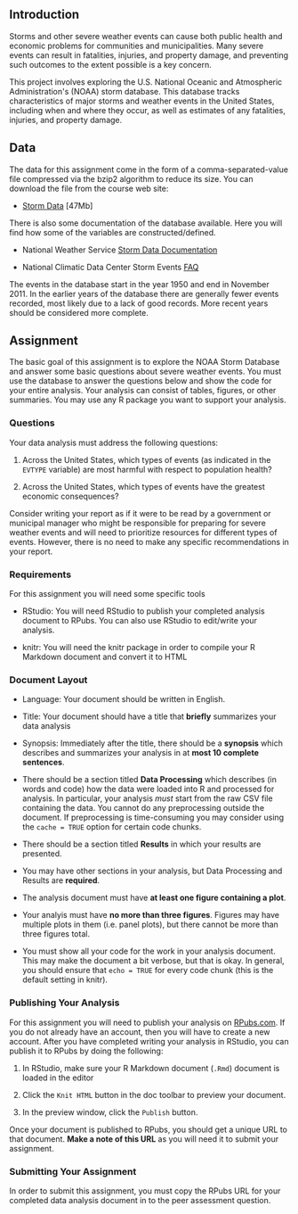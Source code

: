 ## Introduction

Storms and other severe weather events can cause both public health
and economic problems for communities and municipalities. Many severe
events can result in fatalities, injuries, and property damage, and
preventing such outcomes to the extent possible is a key concern.

This project involves exploring the U.S. National Oceanic and
Atmospheric Administration's (NOAA) storm database. This database
tracks characteristics of major storms and weather events in the
United States, including when and where they occur, as well as
estimates of any fatalities, injuries, and property damage.

## Data

The data for this assignment come in the form of a
comma-separated-value file compressed via the bzip2 algorithm to
reduce its size. You can download the file from the course web site:

*   [Storm Data](https://d396qusza40orc.cloudfront.net/repdata%2Fdata%2FStormData.csv.bz2) [47Mb]

There is also some documentation of the database available. Here you
will find how some of the variables are constructed/defined.

*   National Weather Service [Storm Data Documentation](https://d396qusza40orc.cloudfront.net/repdata%2Fpeer2_doc%2Fpd01016005curr.pdf)

*   National Climatic Data Center Storm Events [FAQ](https://d396qusza40orc.cloudfront.net/repdata%2Fpeer2_doc%2FNCDC%20Storm%20Events-FAQ%20Page.pdf)

The events in the database start in the year 1950 and end in November
2011. In the earlier years of the database there are generally fewer
events recorded, most likely due to a lack of good records. More
recent years should be considered more complete.

## Assignment

The basic goal of this assignment is to explore the NOAA Storm
Database and answer some basic questions about severe weather
events. You must use the database to answer the questions below and
show the code for your entire analysis. Your analysis can consist of
tables, figures, or other summaries. You may use any R package you
want to support your analysis.

### Questions

Your data analysis must address the following questions:

1.  Across the United States, which types of events (as indicated in the `EVTYPE` variable) are most harmful with respect to population health?

2.  Across the United States, which types of events have the greatest economic consequences?

Consider writing your report as if it were to be read by a government
or municipal manager who might be responsible for preparing for severe
weather events and will need to prioritize resources for different
types of events. However, there is no need to make any specific
recommendations in your report.

### Requirements

For this assignment you will need some specific tools

*   RStudio: You will need RStudio to publish your completed analysis
document to RPubs. You can also use RStudio to edit/write your
analysis.

*   knitr: You will need the knitr package in order to compile your R
Markdown document and convert it to HTML

### Document Layout

*   Language: Your document should be written in English.

*   Title: Your document should have a title that **briefly** summarizes your
data analysis

*   Synopsis: Immediately after the title, there should be a
**synopsis** which describes and summarizes your analysis in at **most
10 complete sentences**.

*   There should be a section titled **Data Processing** which describes
(in words and code) how the data were loaded into R and processed
for analysis. In particular, your analysis _must_ start from the raw
CSV file containing the data. You cannot do any preprocessing
outside the document. If preprocessing is time-consuming you may
consider using the `cache = TRUE` option for certain code chunks.

*   There should be a section titled **Results** in which your results
are presented.

*   You may have other sections in your analysis, but Data Processing
and Results are **required**.

*   The analysis document must have **at least one figure containing a
plot**.

*   Your analyis must have **no more than three figures**. Figures may
have multiple plots in them (i.e. panel plots), but there cannot be
more than three figures total.

*   You must show all your code for the work in your analysis
document. This may make the document a bit verbose, but that is
okay. In general, you should ensure that `echo = TRUE` for every
code chunk (this is the default setting in knitr).

### Publishing Your Analysis

For this assignment you will need to publish your analysis on
[RPubs.com](http://rpubs.com). If you do not already have an account,
then you will have to create a new account. After you have completed
writing your analysis in RStudio, you can publish it to RPubs by doing
the following:

1.  In RStudio, make sure your R Markdown document (`.Rmd`) document is loaded in the editor

2.  Click the `Knit HTML` button in the doc toolbar to preview your document.

3.  In the preview window, click the `Publish` button.

Once your document is published to RPubs, you should get a unique URL
to that document. **Make a note of this URL** as you will need it to
submit your assignment.

### Submitting Your Assignment

In order to submit this assignment, you must copy the RPubs URL for
your completed data analysis document in to the peer assessment
question.

